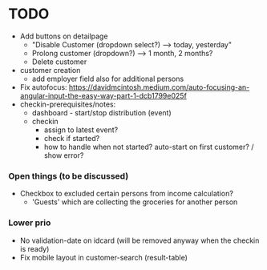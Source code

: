 # TODO

* Add buttons on detailpage
    * "Disable Customer (dropdown select?) --> today, yesterday"
    * Prolong customer (dropdown?) --> 1 month, 2 months?
    * Delete customer
* customer creation
    * add employer field also for additional persons
* Fix autofocus: https://davidmcintosh.medium.com/auto-focusing-an-angular-input-the-easy-way-part-1-dcb1799e025f
* checkin-prerequisites/notes:
    * dashboard - start/stop distribution (event)
    * checkin
        * assign to latest event?
        * check if started?
        * how to handle when not started? auto-start on first customer? / show error?

### Open things (to be discussed)

* Checkbox to excluded certain persons from income calculation?
    * 'Guests' which are collecting the groceries for another person

### Lower prio

* No validation-date on idcard (will be removed anyway when the checkin is ready)
* Fix mobile layout in customer-search (result-table)
